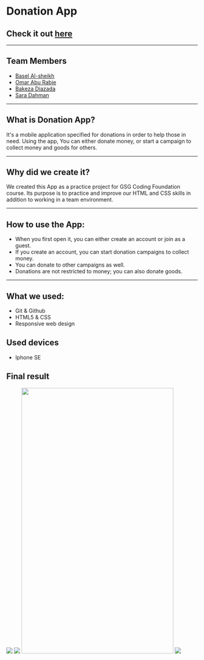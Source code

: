# Donation App

## Check it out [here](https://gsg-cf05.github.io/DonationApp-Team-4/)

---

## Team Members

- [Basel Al-sheikh](https://github.com/Bas-Shiekh)
- [Omar Abu Rabie](https://github.com/omaraburabie3)
- [Bakeza Diazada](https://github.com/Bakeza)
- [Sara Dahman](https://github.com/SaraDahman)

---

## What is Donation App?

It's a mobile application specified for donations in order to help those in need. Using the app, You can either donate money, or start a campaign to collect money and goods for others.

---

## Why did we create it?

We created this App as a practice project for GSG Coding Foundation course. Its purpose is to practice and improve our HTML and CSS skills in addition to working in a team environment.

---

## How to use the App:

- When you first open it, you can either create an account or join as a guest.
- If you create an account, you can start donation campaigns to collect money.
- You can donate to other campaigns as well.
- Donations are not restricted to money; you can also donate goods.

---

## What we used:

- Git & Github
- HTML5 & CSS
- Responsive web design

## Used devices

- Iphone SE

## Final result

<img src='final-result/1.png'>
<img src='final-result/2.png'>
<img src='final-result/3.png' width= 400px height=700px>
<img src='final-result/4.png'>
